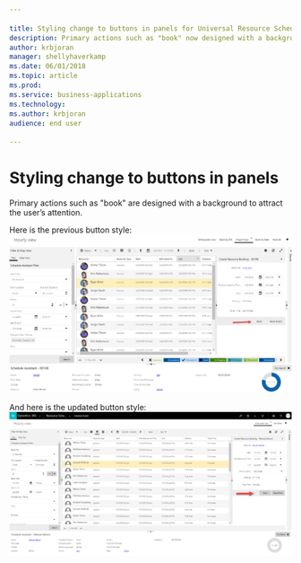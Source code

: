 ```yaml
---

title: Styling change to buttons in panels for Universal Resource Scheduling
description: Primary actions such as "book" now designed with a background.
author: krbjoran
manager: shellyhaverkamp
ms.date: 06/01/2018
ms.topic: article
ms.prod: 
ms.service: business-applications
ms.technology: 
ms.author: krbjoran
audience: end user

---
```


# Styling change to buttons in panels

Primary actions such as "book" are designed with a background to attract the user’s attention.

Here is the previous button style: 
![Screenshot of the previous button styles in panels](media/style-change-buttons-panels-1.png)

And here is the updated button style: 
![Screenshot of the new button styles in panels](media/style-change-buttons-panels-2.png)
